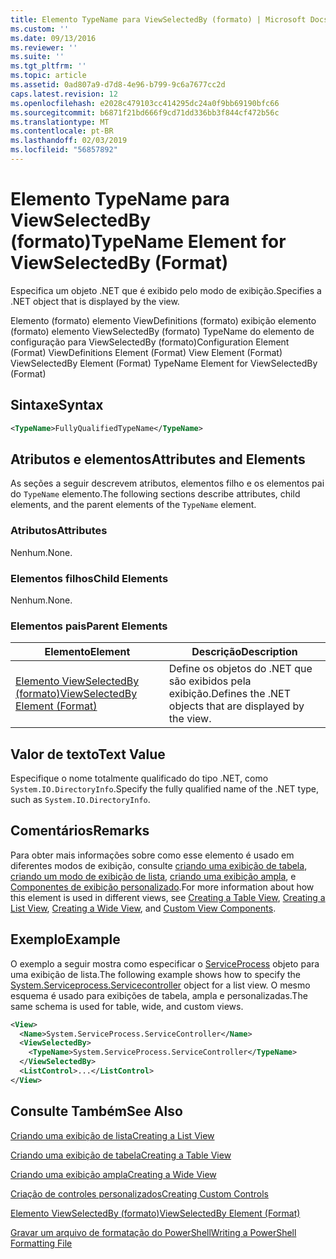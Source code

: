 ```yaml
---
title: Elemento TypeName para ViewSelectedBy (formato) | Microsoft Docs
ms.custom: ''
ms.date: 09/13/2016
ms.reviewer: ''
ms.suite: ''
ms.tgt_pltfrm: ''
ms.topic: article
ms.assetid: 0ad807a9-d7d8-4e96-b799-9c6a7677cc2d
caps.latest.revision: 12
ms.openlocfilehash: e2028c479103cc414295dc24a0f9bb69190bfc66
ms.sourcegitcommit: b6871f21bd666f9cd71dd336bb3f844cf472b56c
ms.translationtype: MT
ms.contentlocale: pt-BR
ms.lasthandoff: 02/03/2019
ms.locfileid: "56857892"
---
```

# <a name="typename-element-for-viewselectedby-format"></a><span data-ttu-id="64f73-102">Elemento TypeName para ViewSelectedBy (formato)</span><span class="sxs-lookup"><span data-stu-id="64f73-102">TypeName Element for ViewSelectedBy (Format)</span></span>

<span data-ttu-id="64f73-103">Especifica um objeto .NET que é exibido pelo modo de exibição.</span><span class="sxs-lookup"><span data-stu-id="64f73-103">Specifies a .NET object that is displayed by the view.</span></span>

<span data-ttu-id="64f73-104">Elemento (formato) elemento ViewDefinitions (formato) exibição elemento (formato) elemento ViewSelectedBy (formato) TypeName do elemento de configuração para ViewSelectedBy (formato)</span><span class="sxs-lookup"><span data-stu-id="64f73-104">Configuration Element (Format) ViewDefinitions Element (Format) View Element (Format) ViewSelectedBy Element (Format) TypeName Element for ViewSelectedBy (Format)</span></span>

## <a name="syntax"></a><span data-ttu-id="64f73-105">Sintaxe</span><span class="sxs-lookup"><span data-stu-id="64f73-105">Syntax</span></span>

```xml
<TypeName>FullyQualifiedTypeName</TypeName>
```

## <a name="attributes-and-elements"></a><span data-ttu-id="64f73-106">Atributos e elementos</span><span class="sxs-lookup"><span data-stu-id="64f73-106">Attributes and Elements</span></span>

<span data-ttu-id="64f73-107">As seções a seguir descrevem atributos, elementos filho e os elementos pai do `TypeName` elemento.</span><span class="sxs-lookup"><span data-stu-id="64f73-107">The following sections describe attributes, child elements, and the parent elements of the `TypeName` element.</span></span>

### <a name="attributes"></a><span data-ttu-id="64f73-108">Atributos</span><span class="sxs-lookup"><span data-stu-id="64f73-108">Attributes</span></span>

<span data-ttu-id="64f73-109">Nenhum.</span><span class="sxs-lookup"><span data-stu-id="64f73-109">None.</span></span>

### <a name="child-elements"></a><span data-ttu-id="64f73-110">Elementos filhos</span><span class="sxs-lookup"><span data-stu-id="64f73-110">Child Elements</span></span>

<span data-ttu-id="64f73-111">Nenhum.</span><span class="sxs-lookup"><span data-stu-id="64f73-111">None.</span></span>

### <a name="parent-elements"></a><span data-ttu-id="64f73-112">Elementos pais</span><span class="sxs-lookup"><span data-stu-id="64f73-112">Parent Elements</span></span>

|<span data-ttu-id="64f73-113">Elemento</span><span class="sxs-lookup"><span data-stu-id="64f73-113">Element</span></span>|<span data-ttu-id="64f73-114">Descrição</span><span class="sxs-lookup"><span data-stu-id="64f73-114">Description</span></span>|
|-------------|-----------------|
|[<span data-ttu-id="64f73-115">Elemento ViewSelectedBy (formato)</span><span class="sxs-lookup"><span data-stu-id="64f73-115">ViewSelectedBy Element (Format)</span></span>](./viewselectedby-element-format.md)|<span data-ttu-id="64f73-116">Define os objetos do .NET que são exibidos pela exibição.</span><span class="sxs-lookup"><span data-stu-id="64f73-116">Defines the .NET objects that are displayed by the view.</span></span>|

## <a name="text-value"></a><span data-ttu-id="64f73-117">Valor de texto</span><span class="sxs-lookup"><span data-stu-id="64f73-117">Text Value</span></span>

<span data-ttu-id="64f73-118">Especifique o nome totalmente qualificado do tipo .NET, como `System.IO.DirectoryInfo`.</span><span class="sxs-lookup"><span data-stu-id="64f73-118">Specify the fully qualified name of the .NET type, such as `System.IO.DirectoryInfo`.</span></span>

## <a name="remarks"></a><span data-ttu-id="64f73-119">Comentários</span><span class="sxs-lookup"><span data-stu-id="64f73-119">Remarks</span></span>

<span data-ttu-id="64f73-120">Para obter mais informações sobre como esse elemento é usado em diferentes modos de exibição, consulte [criando uma exibição de tabela](./creating-a-table-view.md), [criando um modo de exibição de lista](./creating-a-list-view.md), [criando uma exibição ampla](./creating-a-wide-view.md), e [ Componentes de exibição personalizado](./creating-custom-controls.md).</span><span class="sxs-lookup"><span data-stu-id="64f73-120">For more information about how this element is used in different views, see [Creating a Table View](./creating-a-table-view.md), [Creating a List View](./creating-a-list-view.md), [Creating a Wide View](./creating-a-wide-view.md), and [Custom View Components](./creating-custom-controls.md).</span></span>

## <a name="example"></a><span data-ttu-id="64f73-121">Exemplo</span><span class="sxs-lookup"><span data-stu-id="64f73-121">Example</span></span>

<span data-ttu-id="64f73-122">O exemplo a seguir mostra como especificar o [ServiceProcess](/dotnet/api/System.ServiceProcess.ServiceController) objeto para uma exibição de lista.</span><span class="sxs-lookup"><span data-stu-id="64f73-122">The following example shows how to specify the [System.Serviceprocess.Servicecontroller](/dotnet/api/System.ServiceProcess.ServiceController) object for a list view.</span></span> <span data-ttu-id="64f73-123">O mesmo esquema é usado para exibições de tabela, ampla e personalizadas.</span><span class="sxs-lookup"><span data-stu-id="64f73-123">The same schema is used for table, wide, and custom views.</span></span>

```xml
<View>
  <Name>System.ServiceProcess.ServiceController</Name>
  <ViewSelectedBy>
    <TypeName>System.ServiceProcess.ServiceController</TypeName>
  </ViewSelectedBy>
  <ListControl>...</ListControl>
</View>
```

## <a name="see-also"></a><span data-ttu-id="64f73-124">Consulte Também</span><span class="sxs-lookup"><span data-stu-id="64f73-124">See Also</span></span>

[<span data-ttu-id="64f73-125">Criando uma exibição de lista</span><span class="sxs-lookup"><span data-stu-id="64f73-125">Creating a List View</span></span>](./creating-a-list-view.md)

[<span data-ttu-id="64f73-126">Criando uma exibição de tabela</span><span class="sxs-lookup"><span data-stu-id="64f73-126">Creating a Table View</span></span>](./creating-a-table-view.md)

[<span data-ttu-id="64f73-127">Criando uma exibição ampla</span><span class="sxs-lookup"><span data-stu-id="64f73-127">Creating a Wide View</span></span>](./creating-a-wide-view.md)

[<span data-ttu-id="64f73-128">Criação de controles personalizados</span><span class="sxs-lookup"><span data-stu-id="64f73-128">Creating Custom Controls</span></span>](./creating-custom-controls.md)

[<span data-ttu-id="64f73-129">Elemento ViewSelectedBy (formato)</span><span class="sxs-lookup"><span data-stu-id="64f73-129">ViewSelectedBy Element (Format)</span></span>](./viewselectedby-element-format.md)

[<span data-ttu-id="64f73-130">Gravar um arquivo de formatação do PowerShell</span><span class="sxs-lookup"><span data-stu-id="64f73-130">Writing a PowerShell Formatting File</span></span>](./writing-a-powershell-formatting-file.md)
